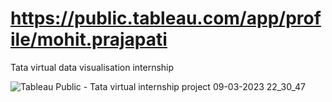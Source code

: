 # https://public.tableau.com/app/profile/mohit.prajapati
Tata virtual data visualisation internship


![Tableau Public - Tata virtual internship project 09-03-2023 22_30_47](https://user-images.githubusercontent.com/122960530/224106456-a49b16cd-8ad3-4c45-a333-eac755561841.png)
